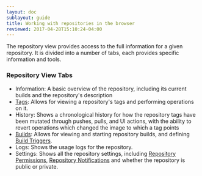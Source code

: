 ```yaml
---
layout: doc
sublayout: guide
title: Working with repositories in the browser
reviewed: 2017-04-28T15:10:24-04:00
---
```


The repository view provides access to the full information for a given repository. It is divided
into a number of tabs, each provides specific information and tools.

### Repository View Tabs

- <i class="fa fa-info-circle tab-icon"></i> Information: A basic overview of the repository, including its current builds and the repository's description
- <i class="fa fa-tags tab-icon"></i> [Tags](/guides/tag-operations.html): Allows for viewing a repository's tags and performing operations on it.
- <i class="fa fa-history tab-icon"></i> History: Shows a chronological history for how the repository tags have been mutated through pushes, pulls, and UI actions, with the ability to revert operations which changed the image to which a tag points
- <i class="fa fa-tasks tab-icon"></i> [Builds](/guides/building.html): Allows for viewing and starting repository builds, and defining [Build Triggers](/glossary/build-trigger.html).
- <i class="fa fa-bar-chart tab-icon"></i> Logs: Shows the usage logs for the repository.
- <i class="fa fa-gear tab-icon"></i> Settings: Shows all the repository settings, including [Repository Permissions](/guides/repo-permissions.html), [Repository Notifications](/guides/notifications.html) and whether the repository is public or private.